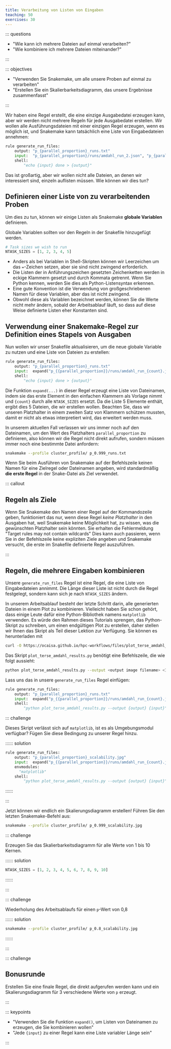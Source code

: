 ```yaml
---
title: Verarbeitung von Listen von Eingaben
teaching: 50
exercises: 30
---
```



::: questions

- "Wie kann ich mehrere Dateien auf einmal verarbeiten?"
- "Wie kombiniere ich mehrere Dateien miteinander?"

:::

::: objectives

- "Verwenden Sie Snakemake, um alle unsere Proben auf einmal zu verarbeiten"
- "Erstellen Sie ein Skalierbarkeitsdiagramm, das unsere Ergebnisse zusammenfasst"

:::

Wir haben eine Regel erstellt, die eine einzige Ausgabedatei erzeugen kann, aber wir werden nicht mehrere Regeln für jede Ausgabedatei erstellen. Wir wollen alle Ausführungsdateien mit einer einzigen Regel erzeugen, wenn es möglich ist, und Snakemake kann tatsächlich eine Liste von Eingabedateien annehmen:

```python
rule generate_run_files:
    output: "p_{parallel_proportion}_runs.txt"
    input:  "p_{parallel_proportion}/runs/amdahl_run_2.json", "p_{parallel_proportion}/runs/amdahl_run_6.json"
    shell:
        "echo {input} done > {output}"
```

Das ist großartig, aber wir wollen nicht alle Dateien, an denen wir interessiert sind, einzeln auflisten müssen. Wie können wir dies tun?

## Definieren einer Liste von zu verarbeitenden Proben

Um dies zu tun, können wir einige Listen als Snakemake **globale Variablen** definieren.

Globale Variablen sollten vor den Regeln in der Snakefile hinzugefügt werden.

```python
# Task sizes we wish to run
NTASK_SIZES = [1, 2, 3, 4, 5]
```

- Anders als bei Variablen in Shell-Skripten können wir Leerzeichen um das `=`-Zeichen setzen, aber sie sind nicht zwingend erforderlich.
- Die Listen der in Anführungszeichen gesetzten Zeichenketten werden in eckige Klammern gesetzt und durch Kommata getrennt. Wenn Sie Python kennen, werden Sie dies als Python-Listensyntax erkennen.
- Eine gute Konvention ist die Verwendung von großgeschriebenen Namen für diese Variablen, aber das ist nicht zwingend.
- Obwohl diese als Variablen bezeichnet werden, können Sie die Werte nicht mehr ändern, sobald der Arbeitsablauf läuft, so dass auf diese Weise definierte Listen eher Konstanten sind.

## Verwendung einer Snakemake-Regel zur Definition eines Stapels von Ausgaben

Nun wollen wir unser Snakefile aktualisieren, um die neue globale Variable zu nutzen und eine Liste von Dateien zu erstellen:

```python
rule generate_run_files:
    output: "p_{parallel_proportion}_runs.txt"
    input:  expand("p_{{parallel_proportion}}/runs/amdahl_run_{count}.json", count=NTASK_SIZES)
    shell:
        "echo {input} done > {output}"
```

Die Funktion `expand(...)` in dieser Regel erzeugt eine Liste von Dateinamen, indem sie das erste Element in den einfachen Klammern als Vorlage nimmt und `{count}` durch alle `NTASK_SIZES` ersetzt. Da die Liste 5 Elemente enthält, ergibt dies 5 Dateien, die wir erstellen wollen. Beachten Sie, dass wir unseren Platzhalter in einem zweiten Satz von Klammern schützen mussten, damit er nicht als etwas interpretiert wird, das erweitert werden muss.

In unserem aktuellen Fall verlassen wir uns immer noch auf den Dateinamen, um den Wert des Platzhalters `parallel_proportion` zu definieren, also können wir die Regel nicht direkt aufrufen, sondern müssen immer noch eine bestimmte Datei anfordern:

```bash
snakemake --profile cluster_profile/ p_0.999_runs.txt
```

Wenn Sie beim Ausführen von Snakemake auf der Befehlszeile keinen Namen für eine Zielregel oder Dateinamen angeben, wird standardmäßig **die erste Regel** in der Snake-Datei als Ziel verwendet.

::: callout

## Regeln als Ziele

Wenn Sie Snakemake den Namen einer Regel auf der Kommandozeile geben, funktioniert das nur, wenn diese Regel *keine Platzhalter* in den Ausgaben hat, weil Snakemake keine Möglichkeit hat, zu wissen, was die gewünschten Platzhalter sein könnten. Sie erhalten die Fehlermeldung "Target rules may not contain wildcards" Dies kann auch passieren, wenn Sie in der Befehlszeile keine expliziten Ziele angeben und Snakemake versucht, die erste im Snakefile definierte Regel auszuführen.

:::

## Regeln, die mehrere Eingaben kombinieren

Unsere `generate_run_files` Regel ist eine Regel, die eine Liste von Eingabedateien annimmt. Die Länge dieser Liste ist nicht durch die Regel festgelegt, sondern kann sich je nach `NTASK_SIZES` ändern.

In unserem Arbeitsablauf besteht der letzte Schritt darin, alle generierten Dateien in einem Plot zu kombinieren. Vielleicht haben Sie schon gehört, dass einige Leute dafür eine Python-Bibliothek namens `matplotlib` verwenden. Es würde den Rahmen dieses Tutorials sprengen, das Python-Skript zu schreiben, um einen endgültigen Plot zu erstellen, daher stellen wir Ihnen das Skript als Teil dieser Lektion zur Verfügung. Sie können es herunterladen mit

```bash
curl -O https://ocaisa.github.io/hpc-workflows/files/plot_terse_amdahl_results.py
```

Das Skript `plot_terse_amdahl_results.py` benötigt eine Befehlszeile, die wie folgt aussieht:

```bash
python plot_terse_amdahl_results.py --output <output image filename> <1st input file> <2nd input file> ...
```

Lass uns das in unsere `generate_run_files` Regel einfügen:

```python
rule generate_run_files:
    output: "p_{parallel_proportion}_runs.txt"
    input:  expand("p_{{parallel_proportion}}/runs/amdahl_run_{count}.json", count=NTASK_SIZES)
    shell:
        "python plot_terse_amdahl_results.py --output {output} {input}"
```

::: challenge

Dieses Skript verlässt sich auf `matplotlib`, ist es als Umgebungsmodul verfügbar? Fügen Sie diese Bedingung zu unserer Regel hinzu.

:::::: solution

```python
rule generate_run_files:
    output: "p_{parallel_proportion}_scalability.jpg"
    input:  expand("p_{{parallel_proportion}}/runs/amdahl_run_{count}.json", count=NTASK_SIZES)
    envmodules:
      "matplotlib"
    shell:
        "python plot_terse_amdahl_results.py --output {output} {input}"
```

::::::

:::

Jetzt können wir endlich ein Skalierungsdiagramm erstellen! Führen Sie den letzten Snakemake-Befehl aus:

```bash
snakemake --profile cluster_profile/ p_0.999_scalability.jpg
```

::: challenge

Erzeugen Sie das Skalierbarkeitsdiagramm für alle Werte von 1 bis 10 Kernen.

:::::: solution

```python
NTASK_SIZES = [1, 2, 3, 4, 5, 6, 7, 8, 9, 10]
```

::::::

:::

::: challenge

Wiederholung des Arbeitsablaufs für einen `p`-Wert von 0,8

:::::: solution

```bash
snakemake --profile cluster_profile/ p_0.8_scalability.jpg
```

::::::

:::

::: challenge

## Bonusrunde

Erstellen Sie eine finale Regel, die direkt aufgerufen werden kann und ein Skalierungsdiagramm für 3 verschiedene Werte von `p` erzeugt.

:::

::: keypoints

- "Verwenden Sie die Funktion `expand()`, um Listen von Dateinamen zu erzeugen, die Sie kombinieren wollen"
- "Jede `{input}` zu einer Regel kann eine Liste variabler Länge sein"

:::


